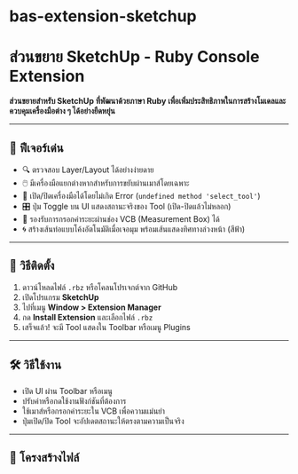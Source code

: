 # bas-extension-sketchup

# ส่วนขยาย SketchUp - Ruby Console Extension

**ส่วนขยายสำหรับ SketchUp ที่พัฒนาด้วยภาษา Ruby เพื่อเพิ่มประสิทธิภาพในการสร้างโมเดลและควบคุมเครื่องมือต่าง ๆ ได้อย่างยืดหยุ่น**

---

## 🔧 ฟีเจอร์เด่น
- 🔍 ตรวจสอบ Layer/Layout ได้อย่างง่ายดาย
- 🖱️ มีเครื่องมือแยกต่างหากสำหรับการขยับผ่านเมาส์โดยเฉพาะ
- 🔁 เปิด/ปิดเครื่องมือได้โดยไม่เกิด Error (`undefined method 'select_tool'`)
- 🎛️ ปุ่ม Toggle บน UI แสดงสถานะจริงของ Tool (เปิด-ปิดแล้วไม่หลอก)
- 🧠 รองรับการกรอกค่าระยะผ่านช่อง VCB (Measurement Box) ได้
- 🌀 สร้างเส้นท่อแบบโค้งอัตโนมัติเมื่อเจอมุม พร้อมเส้นแสดงทิศทางล่วงหน้า (สีฟ้า)

---

## 🧩 วิธีติดตั้ง

1. ดาวน์โหลดไฟล์ `.rbz` หรือโคลนโปรเจกต์จาก GitHub
2. เปิดโปรแกรม **SketchUp**
3. ไปที่เมนู **Window > Extension Manager**
4. กด **Install Extension** และเลือกไฟล์ `.rbz`
5. เสร็จแล้ว! จะมี Tool แสดงใน Toolbar หรือเมนู Plugins

---

## 🛠️ วิธีใช้งาน

- เปิด UI ผ่าน Toolbar หรือเมนู
- ปรับค่าหรือกดใช้งานฟังก์ชันที่ต้องการ
- ใช้เมาส์หรือกรอกค่าระยะใน VCB เพื่อความแม่นยำ
- ปุ่มเปิด/ปิด Tool จะอัปเดตสถานะให้ตรงตามความเป็นจริง

---

## 📂 โครงสร้างไฟล์

